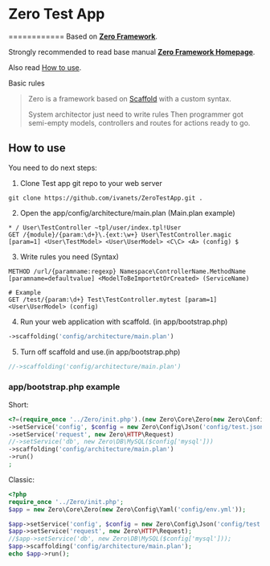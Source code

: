# Zero Test App
============
Based on **[Zero Framework](https://github.com/ivanets/Zero)**.

Strongly recommended to read base manual **[Zero Framework Homepage](http://zero.phpcode.in.ua/)**.

Also read [How to use](#how-to-use).


Basic rules
> Zero is a framework based on [Scaffold](http://en.wikipedia.org/wiki/Scaffold_(programming))
> with a custom syntax.
>
> System architector just need to write rules
> Then programmer got semi-empty models, controllers and routes for actions ready to go.


How to use
------------

You need to do next steps:

  1. Clone Test app git repo to your web server
~~~
git clone https://github.com/ivanets/ZeroTestApp.git .
~~~

  2. Open the app/config/architecture/main.plan (Main.plan example)
~~~
* / User\TestController ~tpl/user/index.tpl!User
GET /{module}/{param:\d+}\.{ext:\w+} User\TestController.magic [param=1] <User\TestModel> <User\UserModel> <C\C> <A> (config) $
~~~

  3. Write rules you need (Syntax)
~~~
METHOD /url/{paramname:regexp} Namespace\ControllerName.MethodName [paramname=defaultvalue] <ModelToBeImportetOrCreated> (ServiceName)

# Example
GET /test/{param:\d+} Test\TestController.mytest [param=1] <User\UserModel> (config)
~~~

  4. Run your web application with scaffold. (in app/bootstrap.php)
~~~php
->scaffolding('config/architecture/main.plan')
~~~

  5. Turn off scaffold and use.(in app/bootstrap.php)
~~~php
//->scaffolding('config/architecture/main.plan')
~~~


### app/bootstrap.php example ###
Short:
~~~php
<?=(require_once '../Zero/init.php').(new Zero\Core\Zero(new Zero\Config\Yaml('config/env.yml')))
->setService('config', $config = new Zero\Config\Json('config/test.json'))
->setService('request', new Zero\HTTP\Request)
//->setService('db', new Zero\DB\MySQL($config['mysql']))
->scaffolding('config/architecture/main.plan')
->run()
;
~~~
Classic:
~~~php
<?php
require_once '../Zero/init.php';
$app = new Zero\Core\Zero(new Zero\Config\Yaml('config/env.yml'));

$app->setService('config', $config = new Zero\Config\Json('config/test.json'));
$app->setService('request', new Zero\HTTP\Request);
//$app->setService('db', new Zero\DB\MySQL($config['mysql']));
$app->scaffolding('config/architecture/main.plan');
echo $app->run();
~~~
